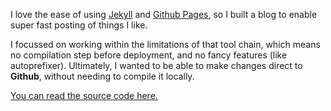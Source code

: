 I love the ease of using [Jekyll](https://jekyllrb.com/) and [Github Pages](https://pages.github.com/), so I built a blog to enable super fast posting of things I like.

I focussed on working within the limitations of that tool chain, which means no compilation step before deployment, and no fancy features (like autoprefixer). Ultimately, I wanted to be able to make changes direct to **Github**, without needing to compile it locally.

[You can read the source code here.](https://github.com/superhighfives/lets-run-away-together)